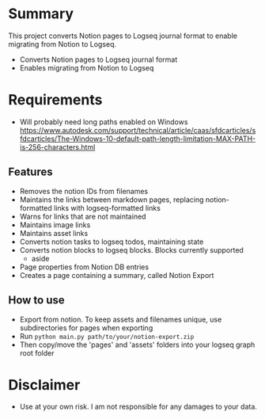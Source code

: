 
# Summary

This project converts Notion pages to Logseq journal format to enable migrating from Notion to Logseq.

- Converts Notion pages to Logseq journal format
- Enables migrating from Notion to Logseq

# Requirements

- Will probably need long paths enabled on Windows
  https://www.autodesk.com/support/technical/article/caas/sfdcarticles/sfdcarticles/The-Windows-10-default-path-length-limitation-MAX-PATH-is-256-characters.html

## Features

- Removes the notion IDs from filenames
- Maintains the links between markdown pages, replacing notion-formatted links with logseq-formatted links
- Warns for links that are not maintained
- Maintains image links
- Maintains asset links
- Converts notion tasks to logseq todos, maintaining state
- Converts notion blocks to logseq blocks. Blocks currently supported
  - aside
- Page properties from Notion DB entries
- Creates a page containing a summary, called Notion Export <date and time>


## How to use

- Export from notion. To keep assets and filenames unique, use subdirectories for pages when exporting
- Run `python main.py path/to/your/notion-export.zip`
- Then copy/move the 'pages' and 'assets' folders into your logseq graph root folder

# Disclaimer
- Use at your own risk. I am not responsible for any damages to your data.

